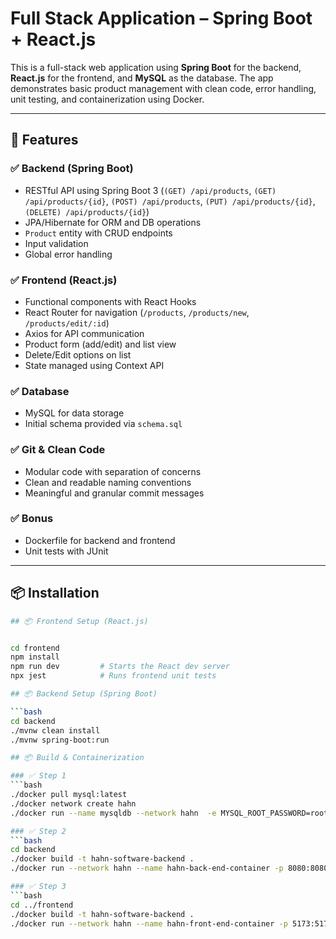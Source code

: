 # Full Stack Application – Spring Boot + React.js

This is a full-stack web application using **Spring Boot** for the backend, **React.js** for the frontend, and **MySQL** as the database. The app demonstrates basic product management with clean code, error handling, unit testing, and containerization using Docker.

---

## 🚀 Features

### ✅ Backend (Spring Boot)
- RESTful API using Spring Boot 3 (`(GET) /api/products`, `(GET) /api/products/{id}`, `(POST) /api/products`, `(PUT) /api/products/{id}`, `(DELETE) /api/products/{id}`)
- JPA/Hibernate for ORM and DB operations
- `Product` entity with CRUD endpoints
- Input validation
- Global error handling

### ✅ Frontend (React.js)
- Functional components with React Hooks
- React Router for navigation (`/products`, `/products/new`, `/products/edit/:id`)
- Axios for API communication
- Product form (add/edit) and list view
- Delete/Edit options on list
- State managed using Context API

### ✅ Database
- MySQL for data storage
- Initial schema provided via `schema.sql`

### ✅ Git & Clean Code
- Modular code with separation of concerns
- Clean and readable naming conventions
- Meaningful and granular commit messages

### ✅ Bonus
- Dockerfile for backend and frontend
- Unit tests with JUnit

---
## 📦 Installation

```bash
## 📦 Frontend Setup (React.js)


cd frontend
npm install
npm run dev         # Starts the React dev server
npx jest            # Runs frontend unit tests

## 📦 Backend Setup (Spring Boot)

```bash
cd backend
./mvnw clean install
./mvnw spring-boot:run

## 📦 Build & Containerization

### ✅ Step 1
```bash
./docker pull mysql:latest
./docker network create hahn
./docker run --name mysqldb --network hahn  -e MYSQL_ROOT_PASSWORD=root  -e MYSQL_DATABASE=hahn_software  -d mysql:latest

### ✅ Step 2
```bash
cd backend
./docker build -t hahn-software-backend .
./docker run --network hahn --name hahn-back-end-container -p 8080:8080 -d hahn-software-backend

### ✅ Step 3
```bash
cd ../frontend
./docker build -t hahn-software-backend .
./docker run --network hahn --name hahn-front-end-container -p 5173:5173 -d hahn-software-backend
